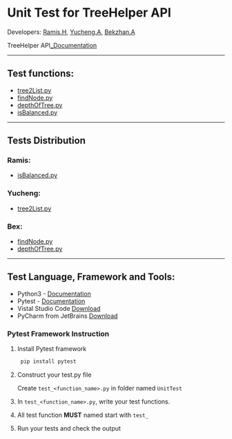 # Unit Test for TreeHelper API
Developers: [Ramis.H](https://github.com/ramizik), [Yucheng.A](https://github.com/Yucheng-An), [Bekzhan.A](https://github.com/theonlybex)

TreeHelper API[_Documentation](../Documentation/API_Documentation.md)

---

## Test functions:
- [tree2List.py](../TreeHelper/tree2List.py)
- [findNode.py](../TreeHelper/findNode.py)
- [depthOfTree.py](../TreeHelper/depthOfTree.py)
- [isBalanced.py](../TreeHelper/isBalance.py)

---

## Tests Distribution
### Ramis:
- [isBalanced.py](../TreeHelper/isBalance.py)

### Yucheng:
- [tree2List.py](../TreeHelper/tree2List.py)

### Bex:
- [findNode.py](../TreeHelper/findNode.py)
- [depthOfTree.py](../TreeHelper/depthOfTree.py)

---

## Test Language, Framework and Tools:
  - Python3 - [Documentation](https://www.python.org/doc/)
  - Pytest - [Documentation](https://docs.pytest.org/en/stable/getting-started.html)
  - Vistal Studio Code [Download](https://code.visualstudio.com/)
  - PyCharm from JetBrains [Download](https://www.jetbrains.com/pycharm/)

### Pytest Framework Instruction

1. Install Pytest framework
   ```bash
    pip install pytest
   ```


2. Construct your test.py file 

   Create `test_<function_name>.py` in folder named `UnitTest`

3. In `test_<function_name>.py`, write your test functions.
4. All test function **MUST** named start with `test_`

5. Run your tests and check the output